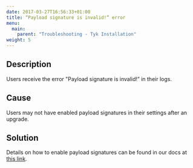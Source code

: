 ```yaml
---
date: 2017-03-27T16:56:33+01:00
title: “Payload signature is invalid!“ error
menu:
  main:
    parent: "Troubleshooting - Tyk Installation"
weight: 5 
---
```


## Description

Users receive the error "Payload signature is invalid!” in their logs.

## Cause

Users may not have enabled payload signatures in their settings after an upgrade.

## Solution

Details on how to enable payload signatures can be found in our docs at [this link][1].

 [1]: /configure/securing-system-payloads/